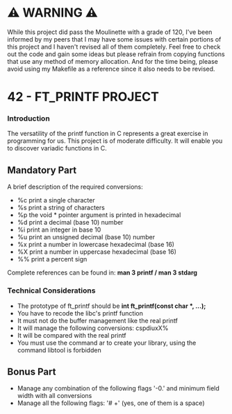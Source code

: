 # ⚠️ WARNING ⚠️
While this project did pass the Moulinette with a grade of 120, I've been informed by my peers that I may have some issues with certain portions of this project and I haven't revised all of them completely. Feel free to check out the code and gain some ideas but please refrain from copying functions that use any method of memory allocation. And for the time being, please avoid using my Makefile as a reference since it also needs to be revised.

# 42 - FT_PRINTF PROJECT 

### Introduction
The versatility of the printf function in C represents a great exercise in programming for us. This project is of moderate difficulty. It will enable you to discover variadic functions in C.

## Mandatory Part
A brief description of the required conversions:
* %c print a single character
* %s print a string of characters
* %p the void * pointer argument is printed in hexadecimal
* %d print a decimal (base 10) number
* %i print an integer in base 10
* %u print an unsigned decimal (base 10) number
* %x print a number in lowercase hexadecimal (base 16)
* %X print a number in uppercase hexadecimal (base 16)
* %% print a percent sign

Complete references can be found in: **man 3 printf / man 3 stdarg**

### Technical Considerations
* The prototype of ft_printf should be **int ft_printf(const char \*, ...);**
* You have to recode the libc's printf function
* It must not do the buffer management like the real printf
* It will manage the following conversions: cspdiuxX\%
* It will be compared with the real printf
* You must use the command ar to create your library, using the command libtool is forbidden

## Bonus Part
* Manage any combination of the following flags '-0.' and minimum field width with all conversions
* Manage all the following flags: '# +' (yes, one of them is a space)
